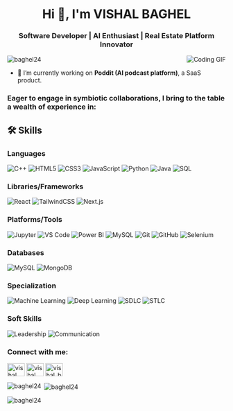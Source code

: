<h1 align="center">Hi 👋, I'm VISHAL BAGHEL</h1>
<h3 align="center">Software Developer | AI Enthusiast | Real Estate Platform Innovator</h3>
  <img align="right" src="https://media2.giphy.com/media/qgQUggAC3Pfv687qPC/giphy.gif" alt="Coding GIF" />


<p align="left"> <img src="https://komarev.com/ghpvc/?username=baghel24&label=Profile%20views&color=0e75b6&style=flat" alt="baghel24" /> </p>

- 🔭 I’m currently working on **Poddit (AI podcast platform)**, a SaaS product.

<h3 align="left">Eager to engage in symbiotic collaborations, I bring to the table a wealth of experience in:</h3>

## 🛠 Skills

### Languages
![C++](https://img.shields.io/badge/C%2B%2B-00599C?style=for-the-badge&logo=c%2B%2B&logoColor=white)
![HTML5](https://img.shields.io/badge/HTML5-E34F26?style=for-the-badge&logo=html5&logoColor=white)
![CSS3](https://img.shields.io/badge/CSS3-1572B6?style=for-the-badge&logo=css3&logoColor=white)
![JavaScript](https://img.shields.io/badge/JavaScript-323330?style=for-the-badge&logo=javascript&logoColor=F7DF1E)
![Python](https://img.shields.io/badge/Python-3776AB?style=for-the-badge&logo=python&logoColor=white)
![Java](https://img.shields.io/badge/Java-ED8B00?style=for-the-badge&logo=java&logoColor=white)
![SQL](https://img.shields.io/badge/SQL-4479A1?style=for-the-badge&logo=sql&logoColor=white)

### Libraries/Frameworks
![React](https://img.shields.io/badge/React-20232A?style=for-the-badge&logo=react&logoColor=61DAFB)
![TailwindCSS](https://img.shields.io/badge/Tailwind_CSS-38B2AC?style=for-the-badge&logo=tailwind-css&logoColor=white)
![Next.js](https://img.shields.io/badge/Next.js-000000?style=for-the-badge&logo=nextdotjs&logoColor=white)

### Platforms/Tools
![Jupyter](https://img.shields.io/badge/Jupyter-F37626?style=for-the-badge&logo=jupyter&logoColor=white)
![VS Code](https://img.shields.io/badge/Visual_Studio_Code-0078D4?style=for-the-badge&logo=visual%20studio%20code&logoColor=white)
![Power BI](https://img.shields.io/badge/Power_BI-F2C811?style=for-the-badge&logo=power%20bi&logoColor=black)
![MySQL](https://img.shields.io/badge/MySQL-4479A1?style=for-the-badge&logo=mysql&logoColor=white)
![Git](https://img.shields.io/badge/Git-F05032?style=for-the-badge&logo=git&logoColor=white)
![GitHub](https://img.shields.io/badge/GitHub-181717?style=for-the-badge&logo=github&logoColor=white)
![Selenium](https://img.shields.io/badge/Selenium-43B02A?style=for-the-badge&logo=selenium&logoColor=white)

### Databases
![MySQL](https://img.shields.io/badge/MySQL-4479A1?style=for-the-badge&logo=mysql&logoColor=white)
![MongoDB](https://img.shields.io/badge/MongoDB-4EA94B?style=for-the-badge&logo=mongodb&logoColor=white)

### Specialization
![Machine Learning](https://img.shields.io/badge/Machine%20Learning-00C851?style=for-the-badge)
![Deep Learning](https://img.shields.io/badge/Deep%20Learning-FFBB33?style=for-the-badge)
![SDLC](https://img.shields.io/badge/SDLC-5A5A5A?style=for-the-badge)
![STLC](https://img.shields.io/badge/STLC-008080?style=for-the-badge)

### Soft Skills
![Leadership](https://img.shields.io/badge/Leadership-8B0000?style=for-the-badge)
![Communication](https://img.shields.io/badge/Communication-FF6347?style=for-the-badge)

<h3 align="left">Connect with me:</h3>
<p align="left">
<a href="https://linkedin.com/in/vishalbaghel" target="blank"><img align="center" src="https://raw.githubusercontent.com/rahuldkjain/github-profile-readme-generator/master/src/images/icons/Social/linked-in-alt.svg" alt="vishal baghel" height="30" width="40" /></a>
<a href="https://fb.com/vishalbaghel" target="blank"><img align="center" src="https://raw.githubusercontent.com/rahuldkjain/github-profile-readme-generator/master/src/images/icons/Social/facebook.svg" alt="vishal baghel" height="30" width="40" /></a>
<a href="https://instagram.com/vishal_baghel_08" target="blank"><img align="center" src="https://raw.githubusercontent.com/rahuldkjain/github-profile-readme-generator/master/src/images/icons/Social/instagram.svg" alt="vishal_baghel_08" height="30" width="40" /></a>
</p>

<p><img align="left" src="https://github-readme-stats.vercel.app/api/top-langs?username=baghel24&show_icons=true&locale=en&layout=compact" alt="baghel24" /></p>

<p>&nbsp;<img align="center" src="https://github-readme-stats.vercel.app/api?username=baghel24&show_icons=true&locale=en" alt="baghel24" /></p>

<p><img align="center" src="https://github-readme-streak-stats.herokuapp.com/?user=baghel24&" alt="baghel24" /></p>

